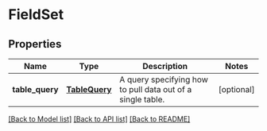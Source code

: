 # FieldSet

## Properties
Name | Type | Description | Notes
------------ | ------------- | ------------- | -------------
**table_query** | [**TableQuery**](TableQuery.md) | A query specifying how to pull data out of a single table.  | [optional] 

[[Back to Model list]](../README.md#documentation-for-models) [[Back to API list]](../README.md#documentation-for-api-endpoints) [[Back to README]](../README.md)


